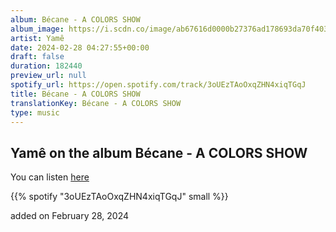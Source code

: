 ```yaml
---
album: Bécane - A COLORS SHOW
album_image: https://i.scdn.co/image/ab67616d0000b27376ad178693da70f403ed93cd
artist: Yamê
date: 2024-02-28 04:27:55+00:00
draft: false
duration: 182440
preview_url: null
spotify_url: https://open.spotify.com/track/3oUEzTAoOxqZHN4xiqTGqJ
title: Bécane - A COLORS SHOW
translationKey: Bécane - A COLORS SHOW
type: music
---
```


## Yamê on the album Bécane - A COLORS SHOW

You can listen [here](https://open.spotify.com/track/3oUEzTAoOxqZHN4xiqTGqJ)

{{% spotify "3oUEzTAoOxqZHN4xiqTGqJ" small %}}

added on February 28, 2024